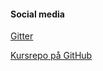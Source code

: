 #### Social media

[Gitter](https://gitter.im/dbwebb-se/ramverk1)

[Kursrepo på GitHub](https://github.com/dbwebb-se/ramverk1)
